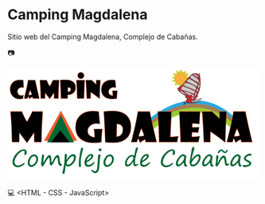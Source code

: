 # Camping Magdalena

Sitio web del Camping Magdalena, Complejo de Cabañas.

📷

![Camping Magdalena, Complejo de Cabañas](/assets/images/logo.png)

💻 <HTML - CSS - JavaScript>